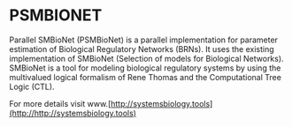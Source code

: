 # PSMBIONET
Parallel SMBioNet (PSMBioNet) is a parallel implementation for parameter estimation of Biological Regulatory Networks (BRNs). It uses the existing implementation of SMBioNet (Selection of models for Biological Networks). SMBioNet is a tool for modeling biological regulatory systems by using the multivalued logical formalism of Rene Thomas and the Computational Tree Logic (CTL).

For more details visit www.[http://systemsbiology.tools](http://http://systemsbiology.tools)
